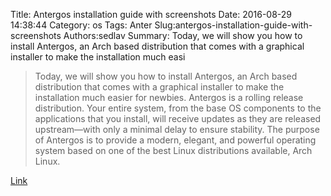 Title: Antergos installation guide with screenshots
Date: 2016-08-29 14:38:44
Category: os
Tags: Anter
Slug:antergos-installation-guide-with-screenshots
Authors:sedlav
Summary: Today, we will show you how to install Antergos, an Arch based distribution that comes with a graphical installer to make the installation much easi

> Today, we will show you how to install Antergos, an Arch based distribution that comes with a graphical installer to make the installation much easier for newbies. 
Antergos is a rolling release distribution. Your entire system, from the base OS components to the applications that you install, will receive updates as they are released upstream—with only a minimal delay to ensure stability.
The purpose of Antergos is to provide a modern, elegant, and powerful operating system based on one of the best Linux distributions available, Arch Linux.

[Link](http://www.ostechnix.com/antergos-installation-guide-screenshots/)
